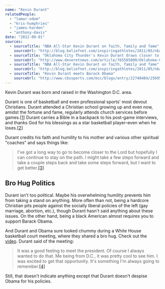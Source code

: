 ```yaml
---
name: "Kevin Durant"
relatedPeople:
  - "lamar-odom"
  - "kris-humphries"
  - "james-harden"
  - "anthony-davis"
date: "2012-09-01"
sources:
  - sourceTitle: "NBA All-Star Kevin Durant on faith, family and fame"
    sourceUrl: "http://blog.beliefnet.com/inspiringathletes/2011/05/nba-all-star-kevin-durant-on-faith-family-and-fame.html"
  - sourceTitle: "Oklahoma City Thunder's Kevin Durant draws closer to God"
    sourceUrl: "http://www.deseretnews.com/article/765585800/Oklahoma-City-Thunders-Kevin-Durant-draws-closer-to-God.html"
  - sourceTitle: "NBA All-Star Kevin Durant on faith, family and fame"
    sourceUrl: "http://blog.beliefnet.com/inspiringathletes/2011/05/nba-all-star-kevin-durant-on-faith-family-and-fame.html"
  - sourceTitle: "Kevin Durant meets Barack Obama"
    sourceUrl: "http://www.cbssports.com/mcc/blogs/entry/22748484/25695375"
---
```


Kevin Durant was born and raised in the Washington D.C. area.

Durant is one of basketball and even professional sports' most devout Christians. Durant attended a Christian school growing up and even now, amidst the fortune and fame, regularly attends church services before games.<a class="source-citation" href="http://blog.beliefnet.com/inspiringathletes/2011/05/nba-all-star-kevin-durant-on-faith-family-and-fame.html" title="NBA All-Star Kevin Durant on faith, family and fame">[1]</a> Durant carries a Bible in a backpack to his post-game interviews, and thanks God for his blessings as a star basketball player–even when he loses.<a class="source-citation" href="http://www.deseretnews.com/article/765585800/Oklahoma-City-Thunders-Kevin-Durant-draws-closer-to-God.html" title="Oklahoma City Thunder&apos;s Kevin Durant draws closer to God">[2]</a>

Durant credits his faith and humility to his mother and various other spiritual "coaches" and says things like:

>I've got a long way to go to become closer to the Lord but hopefully I can continue to stay on the path. I might take a few steps forward and take a couple steps back and take some steps forward, but I want to get better.<a class="source-citation" href="http://blog.beliefnet.com/inspiringathletes/2011/05/nba-all-star-kevin-durant-on-faith-family-and-fame.html" title="NBA All-Star Kevin Durant on faith, family and fame">[3]</a>

## 

## Bro Hug Politics

Durant isn't too political. Maybe his overwhelming humility prevents him from taking a stand on anything. More often than not, being a hardcore Christian pits people against the socially liberal policies of the left (gay marriage, abortion, etc.), though Durant hasn't said anything about these issues. On the other hand, being a black American almost requires you to support Barack Obama.

And Durant and Obama sure looked chummy during a White House basketball court meeting, where they shared a bro hug. Check out the [video](http://www.terezowens.com/obama-and-kevin-durant-hug-like-bros/). Durant said of the meeting:

>It was a good feeling to meet the president. Of course I always wanted to do that. Me being from D.C., it was pretty cool to see him. I was excited to get that opportunity. It's something I'm always going to remember.<a class="source-citation" href="http://www.cbssports.com/mcc/blogs/entry/22748484/25695375" title="Kevin Durant meets Barack Obama">[4]</a>

Still, that doesn't indicate anything except that Durant doesn't despise Obama for his policies.